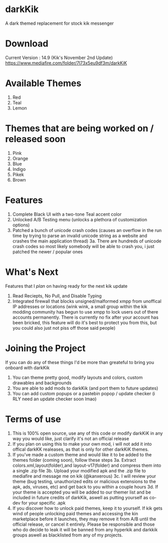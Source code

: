 # darkKik
A dark themed replacement for stock kik messenger

# Download
Current Version : 14.9 (Kik's November 2nd Update)
https://www.mediafire.com/folder/7l73x5eu9df3m/darkKiK

# Available Themes
1. Red 
2. Teal 
3. Lemon 

# Themes that are being worked on / released soon
1. Pink
2. Orange
3. Blue
4. Indigo
5. Pikek
6. Brown

# Features
1. Complete Black UI with a two-tone Teal accent color
2. Unlocked A/B Testing menu (unlocks a plethora of customization options)
3. Patched a bunch of unicode crash codes (causes an overflow in the run time by trying to parse an invalid unicode string
as a website and crashes the main application thread)
  3a. There are hundreds of unicode crash codes so most likely somebody will be able to crash you, i just patched the newer / 
  popular ones
  
 # What's Next
 Features that I *plan* on having ready for the next kik update
 1. Read Reciepts, No Pull, and Disable Typing
 2. Integrated firewall that blocks unsigned/malformed xmpp from unoffical IP addresses or locations (wink wink, a small group 
 within the kik modding community has begun to use xmpp to lock users out of there accounts permanently. There is currently no fix after your account has been bricked, this feature will do it's best to protect you from this, but you could also just not piss off those said people)

# Joining the Project
If you can do any of these things I'd be more than greateful to bring you onboard with darkKik

1. You can theme pretty good, modify layouts and colors, custom drawables and backgrounds
2. You are able to add mods to darkKik (and port them to future updates)
3. You can add custom popups or a pastebin popop / update checker (i RLY need an update checker soon lmao)

# Terms of use
1. This is 100% open source, use any of this code or modify darkKiK in any way you would like, just clarify it's not an official release 
2. If you plan on using this to make your own mod, i will not add it into offical darkKK realeases, as that is only for other
darkKiK themes.
3. If you've made a custom theme and would like it to be added to the themes folder (coming soon), follow these steps
 3a. Extract colors.xml,layout(folder),and layout-v17(folder) and compress them into a single .zip file
 3b. Upload your modified apk and the .zip file to mediafire and message me on kik (@kanxerous)
 3c. I will review your theme (bug testing, unauthorized edits or malicious extensions to the apk, ads, viruses, etc) and get back to you within a couple hours
 3d. If your theme is accepted you will be added to our themer list and be included in future credits of darkKik, aswell as putting yourself as co-dev for your specific .apk
4. If you discover how to unlock paid themes, keep it to yourself. If kik gets wind of people unlocking paid themes and accessing the kin marketplace before it launches, they may remove it from A/B until the official release, or cancel it entirely. Please be responsible and those who do decide to leak it will be banned from any hyperkik and darkkik groups aswell as blacklisted from any of my projects. 
